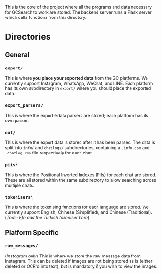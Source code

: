 This is the core of the project where all the programs and data necessary for GCSearch to work are stored. The backend server runs a Flask server which calls functions from this directory.

# Directories
## General
### `export/`
This is where **you place your exported data** from the GC platforms. We currently support Instagram, WhatsApp, WeChat, and LINE. Each platform has its own subdirectory in `export/` where you should place the exported data.
### `export_parsers/`
This is where the export->data parsers are stored; each platform has its own parser.
### `out/`
This is where the export data is stored after it has been parsed. The data is split into `info/` and `chatlogs/` subdirectories, containing a `.info.csv` and `.chatlog.csv` file respectively for each chat.
### `piis/`
This is where the Positional Inverted Indexes (PIIs) for each chat are stored. These are all stored within the same subdirectory to allow searching across multiple chats.
### `tokenisers\`
This is where the tokenising functions for each language are stored. We currently support English, Chinese (Simplified), and Chinese (Traditional). (*Todo: Efe add the Turkish tokeniser here*)
## Platform Specific
### `raw_messages/`
(*Instagram only*) This is where we store the raw message data from Instagram. This can be deleted if images are not being stored as is (either deleted or OCR'd into text), but is mandatory if you wish to view the images.